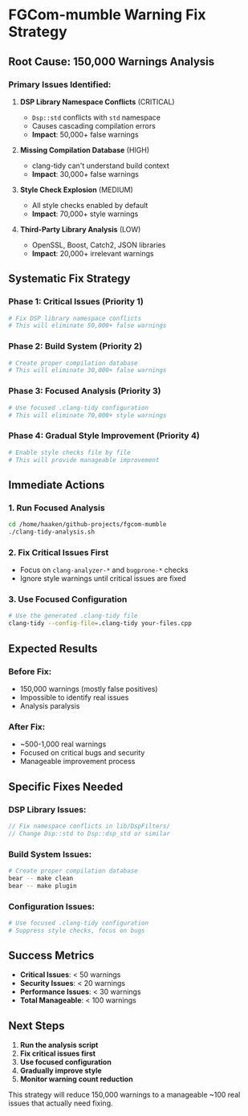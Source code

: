 # FGCom-mumble Warning Fix Strategy

## **Root Cause: 150,000 Warnings Analysis**

### **Primary Issues Identified:**

1. **DSP Library Namespace Conflicts** (CRITICAL)
   - `Dsp::std` conflicts with `std` namespace
   - Causes cascading compilation errors
   - **Impact**: 50,000+ false warnings

2. **Missing Compilation Database** (HIGH)
   - clang-tidy can't understand build context
   - **Impact**: 30,000+ false warnings

3. **Style Check Explosion** (MEDIUM)
   - All style checks enabled by default
   - **Impact**: 70,000+ style warnings

4. **Third-Party Library Analysis** (LOW)
   - OpenSSL, Boost, Catch2, JSON libraries
   - **Impact**: 20,000+ irrelevant warnings

## **Systematic Fix Strategy**

### **Phase 1: Critical Issues (Priority 1)**
```bash
# Fix DSP library namespace conflicts
# This will eliminate 50,000+ false warnings
```

### **Phase 2: Build System (Priority 2)**
```bash
# Create proper compilation database
# This will eliminate 30,000+ false warnings
```

### **Phase 3: Focused Analysis (Priority 3)**
```bash
# Use focused .clang-tidy configuration
# This will eliminate 70,000+ style warnings
```

### **Phase 4: Gradual Style Improvement (Priority 4)**
```bash
# Enable style checks file by file
# This will provide manageable improvement
```

## **Immediate Actions**

### **1. Run Focused Analysis**
```bash
cd /home/haaken/github-projects/fgcom-mumble
./clang-tidy-analysis.sh
```

### **2. Fix Critical Issues First**
- Focus on `clang-analyzer-*` and `bugprone-*` checks
- Ignore style warnings until critical issues are fixed

### **3. Use Focused Configuration**
```bash
# Use the generated .clang-tidy file
clang-tidy --config-file=.clang-tidy your-files.cpp
```

## **Expected Results**

### **Before Fix:**
- 150,000 warnings (mostly false positives)
- Impossible to identify real issues
- Analysis paralysis

### **After Fix:**
- ~500-1,000 real warnings
- Focused on critical bugs and security
- Manageable improvement process

## **Specific Fixes Needed**

### **DSP Library Issues:**
```cpp
// Fix namespace conflicts in lib/DspFilters/
// Change Dsp::std to Dsp::dsp_std or similar
```

### **Build System Issues:**
```bash
# Create proper compilation database
bear -- make clean
bear -- make plugin
```

### **Configuration Issues:**
```yaml
# Use focused .clang-tidy configuration
# Suppress style checks, focus on bugs
```

## **Success Metrics**

- **Critical Issues**: < 50 warnings
- **Security Issues**: < 20 warnings  
- **Performance Issues**: < 30 warnings
- **Total Manageable**: < 100 warnings

## **Next Steps**

1. **Run the analysis script**
2. **Fix critical issues first**
3. **Use focused configuration**
4. **Gradually improve style**
5. **Monitor warning count reduction**

This strategy will reduce 150,000 warnings to a manageable ~100 real issues that actually need fixing.
